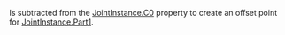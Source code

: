 Is subtracted from the [JointInstance.C0](https://developer.roblox.com/api-reference/property/JointInstance/C0) property to create an offset point for [JointInstance.Part1](https://developer.roblox.com/api-reference/property/JointInstance/Part1).